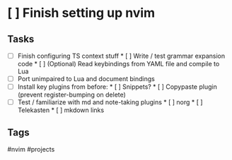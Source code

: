 # [ ] Finish setting up nvim

## Tasks

* [ ] Finish configuring TS context stuff
        * [ ] Write / test grammar expansion code
        * [ ] (Optional) Read keybindings from YAML file and compile to Lua
* [ ] Port unimpaired to Lua and document bindings
* [ ] Install key plugins from before:
        * [ ] Snippets?
        * [ ] Copypaste plugin (prevent register-bumping on delete)
* [ ] Test / familiarize with md and note-taking plugins
        * [ ] norg
        * [ ] Telekasten
        * [ ] mkdown links

## Tags

#nvim #projects
